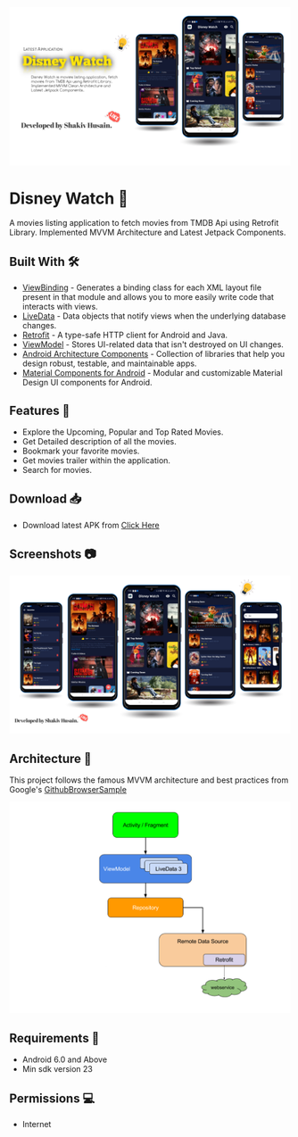 ![](./Assets/poster.jpg)

# Disney Watch 🎥

A movies listing application to fetch movies from TMDB Api using Retrofit Library. Implemented MVVM Architecture and Latest Jetpack Components.

## Built With 🛠

- [ViewBinding](https://developer.android.com/topic/libraries/view-binding) - Generates a binding class for each XML layout file present in that module and allows you to more easily write code that interacts with views.
- [LiveData](https://developer.android.com/topic/libraries/architecture/livedata) - Data objects that notify views when the underlying database changes.
- [Retrofit](https://square.github.io/retrofit/) - A type-safe HTTP client for Android and Java.
- [ViewModel](https://developer.android.com/topic/libraries/architecture/viewmodel) - Stores UI-related data that isn't destroyed on UI changes.
- [Android Architecture Components](https://developer.android.com/topic/libraries/architecture) - Collection of libraries that help you design robust, testable, and maintainable apps.
- [Material Components for Android](https://github.com/material-components/material-components-android) - Modular and customizable Material Design UI components for Android.

## Features 🚀

 - Explore the Upcoming, Popular and Top Rated Movies.
 - Get Detailed description of all the movies.
 - Bookmark your favorite movies.
 - Get movies trailer within the application.
 - Search for movies.

## Download 📥
- Download latest APK from [Click Here](https://www.dl.dropboxusercontent.com/s/7e46wqlzpc7t5l2/DisneyWatch.apk)

## Screenshots 📷 
![light_screenshot](Assets/screen_shot.jpg)

## Architecture 🗼

This project follows the famous MVVM architecture and best practices from Google's
[GithubBrowserSample](https://github.com/android/architecture-components-samples/tree/master/GithubBrowserSample)

![architecture](Assets/mvvm_architecture.png)

## Requirements 🎯 
- Android 6.0 and Above
- Min sdk version 23

## Permissions 💻
- Internet

